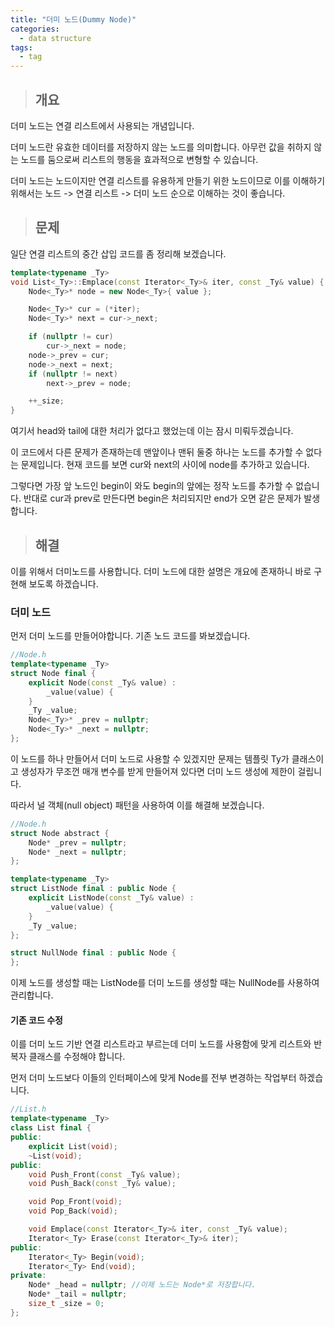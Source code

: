 ```yaml
---
title: "더미 노드(Dummy Node)"
categories:
  - data structure
tags:
  - tag
---
```

> ## 개요

더미 노드는 연결 리스트에서 사용되는 개념입니다.

더미 노드란 유효한 데이터를 저장하지 않는 노드를 의미합니다.
아무런 값을 취하지 않는 노드를 둠으로써 리스트의 행동을 효과적으로 변형할 수 있습니다.

더미 노드는 노드이지만 연결 리스트를 유용하게 만들기 위한 노드이므로
이를 이해하기 위해서는
노드 -> 연결 리스트 -> 더미 노드 순으로 이해하는 것이 좋습니다. 
> ## 문제

일단 연결 리스트의 중간 삽입 코드를 좀 정리해 보겠습니다.
```cpp
template<typename _Ty>
void List<_Ty>::Emplace(const Iterator<_Ty>& iter, const _Ty& value) {
	Node<_Ty>* node = new Node<_Ty>{ value };

	Node<_Ty>* cur = (*iter);
	Node<_Ty>* next = cur->_next;

	if (nullptr != cur)
		cur->_next = node;
	node->_prev = cur;
	node->_next = next;
	if (nullptr != next)
		next->_prev = node;

	++_size;
}
```
여기서 head와 tail에 대한 처리가 없다고 했었는데 이는 잠시 미뤄두겠습니다.

이 코드에서 다른 문제가 존재하는데
맨앞이나 맨뒤 둘중 하나는 노드를 추가할 수 없다는 문제입니다.
현재 코드를 보면 cur와 next의 사이에 node를 추가하고 있습니다.

그렇다면 가장 앞 노드인 begin이 와도 begin의 앞에는 정작 노드를 추가할 수 없습니다.
반대로 cur과 prev로 만든다면 begin은 처리되지만 end가 오면 같은 문제가 발생합니다.

> ## 해결

이를 위해서 더미노드를 사용합니다.
더미 노드에 대한 설명은 개요에 존재하니 바로 구현해 보도록 하겠습니다.

### 더미 노드
먼저 더미 노드를 만들어야합니다. 기존 노드 코드를 봐보겠습니다.
```cpp
//Node.h
template<typename _Ty>
struct Node final {
	explicit Node(const _Ty& value) :
		_value(value) {
	}
	_Ty _value;
	Node<_Ty>* _prev = nullptr;
	Node<_Ty>* _next = nullptr;
};
```
이 노드를 하나 만들어서 더미 노드로 사용할 수 있겠지만
문제는 템플릿 Ty가 클래스이고 생성자가 무조껀 매개 변수를 받게 만들어져 있다면
더미 노드 생성에 제한이 걸립니다.

따라서 널 객체(null object) 패턴을 사용하여 이를 해결해 보겠습니다.
```cpp
//Node.h
struct Node abstract {
	Node* _prev = nullptr;
	Node* _next = nullptr;
};

template<typename _Ty>
struct ListNode final : public Node {
	explicit ListNode(const _Ty& value) :
		_value(value) {
	}
	_Ty _value;
};

struct NullNode final : public Node {
};
```
이제 노드를 생성할 때는 ListNode를
더미 노드를 생성할 때는 NullNode를 사용하여 관리합니다.

#### 기존 코드 수정

이를 더미 노드 기반 연결 리스트라고 부르는데
더미 노드를 사용함에 맞게 리스트와 반복자 클래스를 수정해야 합니다.

먼저 더미 노드보다 이들의 인터페이스에 맞게 Node를 전부 변경하는 작업부터 하겠습니다.
```cpp
//List.h
template<typename _Ty>
class List final {
public:
	explicit List(void);
	~List(void);
public:
	void Push_Front(const _Ty& value);
	void Push_Back(const _Ty& value);

	void Pop_Front(void);
	void Pop_Back(void);

	void Emplace(const Iterator<_Ty>& iter, const _Ty& value);
	Iterator<_Ty> Erase(const Iterator<_Ty>& iter);
public:
	Iterator<_Ty> Begin(void);
	Iterator<_Ty> End(void);
private:
	Node* _head = nullptr; //이제 노드는 Node*로 저장합니다.
	Node* _tail = nullptr;
	size_t _size = 0;
};
```
